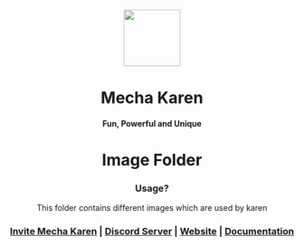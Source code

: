 <h1 align="center">
  <img src="https://cdn.discordapp.com/avatars/740514706858442792/3d4c161d2bfa97ec86cc82102df5cad5.png?size=512" height='100px' width='100px'>
</h1>
<h1 align="center">Mecha Karen</h1>
<h4 align="center">Fun, Powerful and Unique</h4>

<h1 align="center">Image Folder</h1>

<h3 align="center">Usage?</h3>
<p align="center">
  This folder contains different images which are used by karen
</p>

<h3 align="center">
  <a href="https://mechakaren.xyz/invite">Invite Mecha Karen</a> | <a href="https://discord.gg/Q5mFhUM">Discord Server</a> | <a href="https://mechakaren.xyz/">Website</a> | <a href="https://docs.mechakaren.xyz/">Documentation</a>
</h3>

